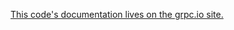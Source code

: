 [This code's documentation lives on the grpc.io site.](https://grpc.io/docs/languages/python/quickstart)
